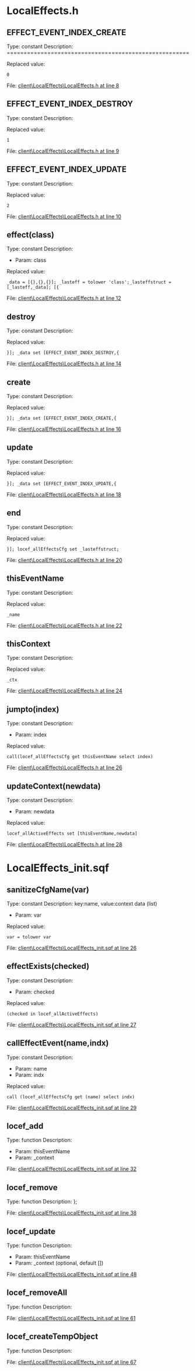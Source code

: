 # LocalEffects.h

## EFFECT_EVENT_INDEX_CREATE

Type: constant
Description: ======================================================


Replaced value:
```sqf
0
```
File: [client\LocalEffects\LocalEffects.h at line 8](../../../Src/client/LocalEffects/LocalEffects.h#L8)
## EFFECT_EVENT_INDEX_DESTROY

Type: constant
Description: 


Replaced value:
```sqf
1
```
File: [client\LocalEffects\LocalEffects.h at line 9](../../../Src/client/LocalEffects/LocalEffects.h#L9)
## EFFECT_EVENT_INDEX_UPDATE

Type: constant
Description: 


Replaced value:
```sqf
2
```
File: [client\LocalEffects\LocalEffects.h at line 10](../../../Src/client/LocalEffects/LocalEffects.h#L10)
## effect(class)

Type: constant
Description: 
- Param: class

Replaced value:
```sqf
_data = [{},{},{}]; _lasteff = tolower 'class';_lasteffstruct = [_lasteff,_data]; [{
```
File: [client\LocalEffects\LocalEffects.h at line 12](../../../Src/client/LocalEffects/LocalEffects.h#L12)
## destroy

Type: constant
Description: 


Replaced value:
```sqf
}]; _data set [EFFECT_EVENT_INDEX_DESTROY,{ 
```
File: [client\LocalEffects\LocalEffects.h at line 14](../../../Src/client/LocalEffects/LocalEffects.h#L14)
## create

Type: constant
Description: 


Replaced value:
```sqf
}]; _data set [EFFECT_EVENT_INDEX_CREATE,{
```
File: [client\LocalEffects\LocalEffects.h at line 16](../../../Src/client/LocalEffects/LocalEffects.h#L16)
## update

Type: constant
Description: 


Replaced value:
```sqf
}]; _data set [EFFECT_EVENT_INDEX_UPDATE,{
```
File: [client\LocalEffects\LocalEffects.h at line 18](../../../Src/client/LocalEffects/LocalEffects.h#L18)
## end

Type: constant
Description: 


Replaced value:
```sqf
}]; locef_allEffectsCfg set _lasteffstruct;
```
File: [client\LocalEffects\LocalEffects.h at line 20](../../../Src/client/LocalEffects/LocalEffects.h#L20)
## thisEventName

Type: constant
Description: 


Replaced value:
```sqf
_name
```
File: [client\LocalEffects\LocalEffects.h at line 22](../../../Src/client/LocalEffects/LocalEffects.h#L22)
## thisContext

Type: constant
Description: 


Replaced value:
```sqf
_ctx
```
File: [client\LocalEffects\LocalEffects.h at line 24](../../../Src/client/LocalEffects/LocalEffects.h#L24)
## jumpto(index)

Type: constant
Description: 
- Param: index

Replaced value:
```sqf
call(locef_allEffectsCfg get thisEventName select index)
```
File: [client\LocalEffects\LocalEffects.h at line 26](../../../Src/client/LocalEffects/LocalEffects.h#L26)
## updateContext(newdata)

Type: constant
Description: 
- Param: newdata

Replaced value:
```sqf
locef_allActiveEffects set [thisEventName,newdata]
```
File: [client\LocalEffects\LocalEffects.h at line 28](../../../Src/client/LocalEffects/LocalEffects.h#L28)
# LocalEffects_init.sqf

## sanitizeCfgName(var)

Type: constant
Description: key:name, value:context data (list)
- Param: var

Replaced value:
```sqf
var = tolower var
```
File: [client\LocalEffects\LocalEffects_init.sqf at line 26](../../../Src/client/LocalEffects/LocalEffects_init.sqf#L26)
## effectExists(checked)

Type: constant
Description: 
- Param: checked

Replaced value:
```sqf
(checked in locef_allActiveEffects)
```
File: [client\LocalEffects\LocalEffects_init.sqf at line 27](../../../Src/client/LocalEffects/LocalEffects_init.sqf#L27)
## callEffectEvent(name,indx)

Type: constant
Description: 
- Param: name
- Param: indx

Replaced value:
```sqf
call (locef_allEffectsCfg get (name) select indx)
```
File: [client\LocalEffects\LocalEffects_init.sqf at line 29](../../../Src/client/LocalEffects/LocalEffects_init.sqf#L29)
## locef_add

Type: function
Description: 
- Param: thisEventName
- Param: _context

File: [client\LocalEffects\LocalEffects_init.sqf at line 32](../../../Src/client/LocalEffects/LocalEffects_init.sqf#L32)
## locef_remove

Type: function
Description: };


File: [client\LocalEffects\LocalEffects_init.sqf at line 38](../../../Src/client/LocalEffects/LocalEffects_init.sqf#L38)
## locef_update

Type: function
Description: 
- Param: thisEventName
- Param: _context (optional, default [])

File: [client\LocalEffects\LocalEffects_init.sqf at line 48](../../../Src/client/LocalEffects/LocalEffects_init.sqf#L48)
## locef_removeAll

Type: function
Description: 


File: [client\LocalEffects\LocalEffects_init.sqf at line 61](../../../Src/client/LocalEffects/LocalEffects_init.sqf#L61)
## locef_createTempObject

Type: function
Description: 


File: [client\LocalEffects\LocalEffects_init.sqf at line 67](../../../Src/client/LocalEffects/LocalEffects_init.sqf#L67)
